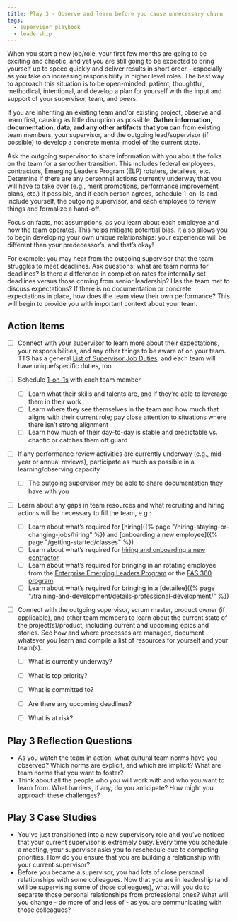 ```yaml
---
title: Play 3 - Observe and learn before you cause unnecessary churn
tags:
  - supervisor playbook
  - leadership
---
```


When you start a new job/role, your first few months are going to be exciting
and chaotic, and yet you are still going to be expected to bring yourself up to
speed quickly and deliver results in short order - especially as you take on
increasing responsibility in higher level roles. The best way to approach this
situation is to be open-minded, patient, thoughtful, methodical, intentional,
and develop a plan for yourself with the input and support of your supervisor,
team, and peers.

If you are inheriting an existing team and/or existing project, observe and
learn first, causing as little disruption as possible. **Gather information,
documentation, data, and any other artifacts that you can** from existing team
members, your supervisor, and the outgoing lead/supervisor (if possible) to
develop a concrete mental model of the current state.

Ask the outgoing supervisor to share information with you about the folks on the
team for a smoother transition. This includes federal employees, contractors,
Emerging Leaders Program (ELP) rotaters, detailees, etc. Determine if there are
any personnel actions currently underway that you will have to take over (e.g.,
merit promotions, performance improvement plans, etc.) If possible, and if each
person agrees, schedule 1-on-1s and include yourself, the outgoing supervisor,
and each employee to review things and formalize a hand-off.

Focus on facts, not assumptions, as you learn about each employee and how the
team operates. This helps mitigate potential bias. It also allows you to begin
developing your own unique relationships: your experience will be different than
your predecessor’s, and that’s okay!

For example: you may hear from the outgoing supervisor that the team struggles
to meet deadlines. Ask questions: what are team norms for deadlines? Is there a
difference in completion rates for internally set deadlines versus those coming
from senior leadership? Has the team met to discuss expectations? If there is no
documentation or concrete expectations in place, how does the team view their
own performance? This will begin to provide you with important context about
your team.

## Action Items

- [ ] Connect with your supervisor to learn more about their expectations, your
      responsibilities, and any other things to be aware of on your team. TTS
      has a general
      [List of Supervisor Job Duties](https://docs.google.com/document/d/11DIsUYI1O4j5XP73TP9x9VBfpfc8XOUxPUeHJXaituE/edit),
      and each team will have unique/specific duties, too.
- [ ] Schedule
      [1-on-1s](https://docs.google.com/document/d/1WVysnJMkLNkmQakjKIxa_v47Ws1RNDh6-iCMG6CsZ4k/edit)
      with each team member
  - [ ] Learn what their skills and talents are, and if they’re able to leverage
        them in their work
  - [ ] Learn where they see themselves in the team and how much that aligns
        with their current role; pay close attention to situations where there
        isn’t strong alignment
  - [ ] Learn how much of their day-to-day is stable and predictable vs. chaotic
        or catches them off guard
- [ ] If any performance review activities are currently underway (e.g.,
      mid-year or annual reviews), participate as much as possible in a
      learning/observing capacity
  - [ ] The outgoing supervisor may be able to share documentation they have
        with you
- [ ] Learn about any gaps in team resources and what recruiting and hiring
      actions will be necessary to fill the team, e.g.:
  - [ ] Learn about what’s required for
        [hiring]({% page "/hiring-staying-or-changing-jobs/hiring" %}) and
        [onboarding a new employee]({% page "/getting-started/classes" %})
  - [ ] Learn about what’s required for
        [hiring and onboarding a new contractor](https://docs.google.com/document/d/14xOFvIGwlG0Gbd52o1D4AyJ52RqzHpX91nfEYJKu5qQ/edit)
  - [ ] Learn about what’s required for bringing in an rotating employee from
        the
        [Enterprise Emerging Leaders Program](https://insite.gsa.gov/employee-resources/training-and-development/leadership-resources/enterprise-emerging-leaders-program)
        or the
        [FAS 360 program](https://insite.gsa.gov/services-and-offices/federal-acquisition-service/workforce-transformation/fas-360-development-program?term=)
  - [ ] Learn about what’s required for bringing in a
        [detailee]({% page "/training-and-development/details-professional-development/" %})
- [ ] Connect with the outgoing supervisor, scrum master, product owner (if
      applicable), and other team members to learn about the current state of
      the project(s)/product, including current and upcoming epics and stories.
      See how and where processes are managed, document whatever you learn and
      compile a list of resources for yourself and your team(s).

  - [ ] What is currently underway?

  - [ ] What is top priority?

  - [ ] What is committed to?

  - [ ] Are there any upcoming deadlines?

  - [ ] What is at risk?

## Play 3 Reflection Questions

- As you watch the team in action, what cultural team norms have you observed?
  Which norms are explicit, and which are implicit? What are team norms that you
  want to foster?
- Think about all the people who you will work with and who you want to learn
  from. What barriers, if any, do you anticipate? How might you approach these
  challenges?

## Play 3 Case Studies

- You’ve just transitioned into a new supervisory role and you’ve noticed that
  your current supervisor is extremely busy. Every time you schedule a meeting,
  your supervisor asks you to reschedule due to competing priorities. How do you
  ensure that you are building a relationship with your current supervisor?
- Before you became a supervisor, you had lots of close personal relationships
  with some colleagues. Now that you are in leadership (and will be supervising
  some of those colleagues), what will you do to separate those personal
  relationships from professional ones? What will you change - do more of and
  less of - as you are communicating with those colleagues?
